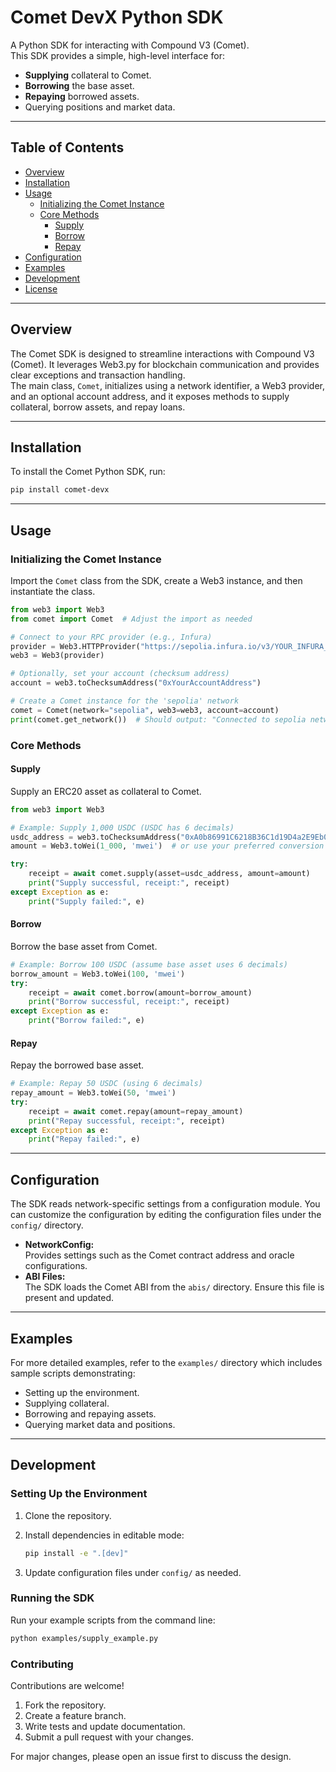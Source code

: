 # Comet DevX Python SDK

A Python SDK for interacting with Compound V3 (Comet).  
This SDK provides a simple, high-level interface for:

- **Supplying** collateral to Comet.
- **Borrowing** the base asset.
- **Repaying** borrowed assets.
- Querying positions and market data.

---

## Table of Contents

- [Overview](#overview)
- [Installation](#installation)
- [Usage](#usage)
  - [Initializing the Comet Instance](#initializing-the-comet-instance)
  - [Core Methods](#core-methods)
    - [Supply](#supply)
    - [Borrow](#borrow)
    - [Repay](#repay)
- [Configuration](#configuration)
- [Examples](#examples)
- [Development](#development)
- [License](#license)

---

## Overview

The Comet SDK is designed to streamline interactions with Compound V3 (Comet). It leverages Web3.py for blockchain communication and provides clear exceptions and transaction handling.  
The main class, `Comet`, initializes using a network identifier, a Web3 provider, and an optional account address, and it exposes methods to supply collateral, borrow assets, and repay loans.

---

## Installation

To install the Comet Python SDK, run:

```bash
pip install comet-devx
```


---

## Usage

### Initializing the Comet Instance

Import the `Comet` class from the SDK, create a Web3 instance, and then instantiate the class.

```python
from web3 import Web3
from comet import Comet  # Adjust the import as needed

# Connect to your RPC provider (e.g., Infura)
provider = Web3.HTTPProvider("https://sepolia.infura.io/v3/YOUR_INFURA_KEY")
web3 = Web3(provider)

# Optionally, set your account (checksum address)
account = web3.toChecksumAddress("0xYourAccountAddress")

# Create a Comet instance for the 'sepolia' network
comet = Comet(network="sepolia", web3=web3, account=account)
print(comet.get_network())  # Should output: "Connected to sepolia network"
```

### Core Methods

#### Supply

Supply an ERC20 asset as collateral to Comet.

```python
from web3 import Web3

# Example: Supply 1,000 USDC (USDC has 6 decimals)
usdc_address = web3.toChecksumAddress("0xA0b86991C6218B36C1d19D4a2E9Eb0CE3606EB48")
amount = Web3.toWei(1_000, 'mwei')  # or use your preferred conversion

try:
    receipt = await comet.supply(asset=usdc_address, amount=amount)
    print("Supply successful, receipt:", receipt)
except Exception as e:
    print("Supply failed:", e)
```

#### Borrow

Borrow the base asset from Comet.

```python
# Example: Borrow 100 USDC (assume base asset uses 6 decimals)
borrow_amount = Web3.toWei(100, 'mwei')
try:
    receipt = await comet.borrow(amount=borrow_amount)
    print("Borrow successful, receipt:", receipt)
except Exception as e:
    print("Borrow failed:", e)
```

#### Repay

Repay the borrowed base asset.

```python
# Example: Repay 50 USDC (using 6 decimals)
repay_amount = Web3.toWei(50, 'mwei')
try:
    receipt = await comet.repay(amount=repay_amount)
    print("Repay successful, receipt:", receipt)
except Exception as e:
    print("Repay failed:", e)
```

---

## Configuration

The SDK reads network-specific settings from a configuration module. You can customize the configuration by editing the configuration files under the `config/` directory.

- **NetworkConfig:**  
  Provides settings such as the Comet contract address and oracle configurations.  
- **ABI Files:**  
  The SDK loads the Comet ABI from the `abis/` directory. Ensure this file is present and updated.

---

## Examples

For more detailed examples, refer to the `examples/` directory which includes sample scripts demonstrating:

- Setting up the environment.
- Supplying collateral.
- Borrowing and repaying assets.
- Querying market data and positions.

---

## Development

### Setting Up the Environment

1. Clone the repository.
2. Install dependencies in editable mode:

   ```bash
   pip install -e ".[dev]"
   ```

3. Update configuration files under `config/` as needed.

### Running the SDK

Run your example scripts from the command line:

```bash
python examples/supply_example.py
```

### Contributing

Contributions are welcome!  
1. Fork the repository.  
2. Create a feature branch.  
3. Write tests and update documentation.  
4. Submit a pull request with your changes.

For major changes, please open an issue first to discuss the design.

